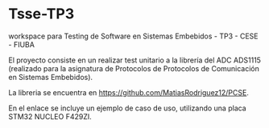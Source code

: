 # Tsse-TP3
workspace para Testing de Software en Sistemas Embebidos - TP3 - CESE - FIUBA

El proyecto consiste en un realizar test unitario a la librería del ADC ADS1115 (realizado para la asignatura de Protocolos de Protocolos de Comunicación en Sistemas Embebidos).

La libreria se encuentra en https://github.com/MatiasRodriguez12/PCSE.

En el enlace se incluye un ejemplo de caso de uso, utilizando una placa STM32 NUCLEO F429ZI.
